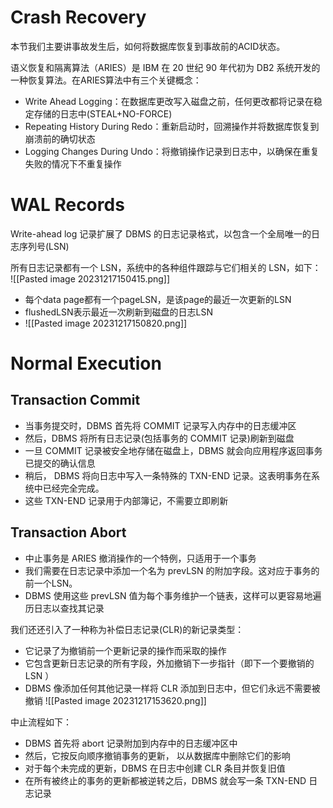 # Crash Recovery
本节我们主要讲事故发生后，如何将数据库恢复到事故前的ACID状态。

语义恢复和隔离算法（ARIES）是 IBM 在 20 世纪 90 年代初为 DB2 系统开发的一种恢复算法。在ARIES算法中有三个关键概念：
- Write Ahead Logging：在数据库更改写入磁盘之前，任何更改都将记录在稳定存储的日志中(STEAL+NO-FORCE)
- Repeating History During Redo：重新启动时，回溯操作并将数据库恢复到崩溃前的确切状态
- Logging Changes During Undo：将撤销操作记录到日志中，以确保在重复失败的情况下不重复操作

# WAL Records
Write-ahead log 记录扩展了 DBMS 的日志记录格式，以包含一个全局唯一的日志序列号(LSN)

所有日志记录都有一个 LSN，系统中的各种组件跟踪与它们相关的 LSN，如下：
![[Pasted image 20231217150415.png]]
- 每个data page都有一个pageLSN，是该page的最近一次更新的LSN
- flushedLSN表示最近一次刷新到磁盘的日志LSN
- ![[Pasted image 20231217150820.png]]

# Normal Execution
## Transaction Commit
- 当事务提交时，DBMS 首先将 COMMIT 记录写入内存中的日志缓冲区
- 然后，DBMS 将所有日志记录(包括事务的 COMMIT 记录)刷新到磁盘
- 一旦 COMMIT 记录被安全地存储在磁盘上，DBMS 就会向应用程序返回事务已提交的确认信息
- 稍后， DBMS 将向日志中写入一条特殊的 TXN-END 记录。这表明事务在系统中已经完全完成。
- 这些 TXN-END 记录用于内部簿记，不需要立即刷新

## Transaction Abort
- 中止事务是 ARIES 撤消操作的一个特例，只适用于一个事务 
- 我们需要在日志记录中添加一个名为 prevLSN 的附加字段。这对应于事务的前一个LSN。
- DBMS 使用这些 prevLSN 值为每个事务维护一个链表，这样可以更容易地遍历日志以查找其记录

我们还还引入了一种称为补偿日志记录(CLR)的新记录类型：
- 它记录了为撤销前一个更新记录的操作而采取的操作
- 它包含更新日志记录的所有字段，外加撤销下一步指针（即下一个要撤销的 LSN ）
- DBMS 像添加任何其他记录一样将 CLR 添加到日志中，但它们永远不需要被撤销
![[Pasted image 20231217153620.png]]

中止流程如下：
- DBMS 首先将 abort 记录附加到内存中的日志缓冲区中
- 然后，它按反向顺序撤销事务的更新， 以从数据库中删除它们的影响
- 对于每个未完成的更新，DBMS 在日志中创建 CLR 条目并恢复旧值
- 在所有被终止的事务的更新都被逆转之后，DBMS 就会写一条 TXN-END 日志记录

